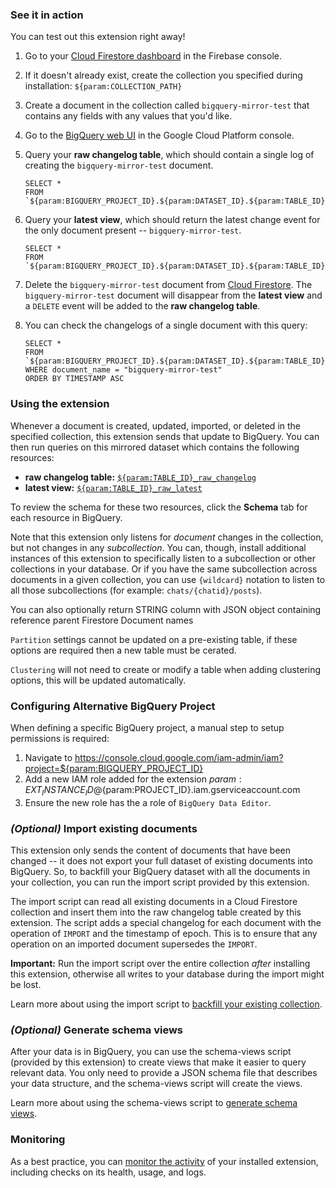 ### See it in action

You can test out this extension right away!

1.  Go to your [Cloud Firestore dashboard](https://console.firebase.google.com/project/${param:BIGQUERY_PROJECT_ID}/firestore/data) in the Firebase console.

1.  If it doesn't already exist, create the collection you specified during installation: `${param:COLLECTION_PATH}`

1.  Create a document in the collection called `bigquery-mirror-test` that contains any fields with any values that you'd like.

1.  Go to the [BigQuery web UI](https://console.cloud.google.com/bigquery?project=${param:BIGQUERY_PROJECT_ID}&p=${param:BIGQUERY_PROJECT_ID}&d=${param:DATASET_ID}) in the Google Cloud Platform console.

1.  Query your **raw changelog table**, which should contain a single log of creating the `bigquery-mirror-test` document.

    ```
    SELECT *
    FROM `${param:BIGQUERY_PROJECT_ID}.${param:DATASET_ID}.${param:TABLE_ID}_raw_changelog`
    ```

1.  Query your **latest view**, which should return the latest change event for the only document present -- `bigquery-mirror-test`.

    ```
    SELECT *
    FROM `${param:BIGQUERY_PROJECT_ID}.${param:DATASET_ID}.${param:TABLE_ID}_raw_latest`
    ```

1.  Delete the `bigquery-mirror-test` document from [Cloud Firestore](https://console.firebase.google.com/project/${param:BIGQUERY_PROJECT_ID}/firestore/data).
    The `bigquery-mirror-test` document will disappear from the **latest view** and a `DELETE` event will be added to the **raw changelog table**.

1.  You can check the changelogs of a single document with this query:

    ```
    SELECT *
    FROM `${param:BIGQUERY_PROJECT_ID}.${param:DATASET_ID}.${param:TABLE_ID}_raw_changelog`
    WHERE document_name = "bigquery-mirror-test"
    ORDER BY TIMESTAMP ASC
    ```

### Using the extension

Whenever a document is created, updated, imported, or deleted in the specified collection, this extension sends that update to BigQuery. You can then run queries on this mirrored dataset which contains the following resources:

- **raw changelog table:** [`${param:TABLE_ID}_raw_changelog`](https://console.cloud.google.com/bigquery?project=${param:BIGQUERY_PROJECT_ID}&p=${param:BIGQUERY_PROJECT_ID}&d=${param:DATASET_ID}&t=${param:TABLE_ID}_raw_changelog&page=table)
- **latest view:** [`${param:TABLE_ID}_raw_latest`](https://console.cloud.google.com/bigquery?project=${param:BIGQUERY_PROJECT_ID}&p=${param:BIGQUERY_PROJECT_ID}&d=${param:DATASET_ID}&t=${param:TABLE_ID}_raw_latest&page=table)

To review the schema for these two resources, click the **Schema** tab for each resource in BigQuery.

Note that this extension only listens for _document_ changes in the collection, but not changes in any _subcollection_. You can, though, install additional instances of this extension to specifically listen to a subcollection or other collections in your database. Or if you have the same subcollection across documents in a given collection, you can use `{wildcard}` notation to listen to all those subcollections (for example: `chats/{chatid}/posts`).

You can also optionally return STRING column with JSON object containing reference parent Firestore Document names

`Partition` settings cannot be updated on a pre-existing table, if these options are required then a new table must be cerated.

`Clustering` will not need to create or modify a table when adding clustering options, this will be updated automatically.

### Configuring Alternative BigQuery Project
When defining a specific BigQuery project, a manual step to setup permissions is required:

1. Navigate to https://console.cloud.google.com/iam-admin/iam?project=${param:BIGQUERY_PROJECT_ID}
2. Add a new IAM role added for the extension ${param:EXT_INSTANCE_ID}@${param:PROJECT_ID}.iam.gserviceaccount.com
3. Ensure the new role has the a role of `BigQuery Data Editor`.
### _(Optional)_ Import existing documents

This extension only sends the content of documents that have been changed -- it does not export your full dataset of existing documents into BigQuery. So, to backfill your BigQuery dataset with all the documents in your collection, you can run the import script provided by this extension.

The import script can read all existing documents in a Cloud Firestore collection and insert them into the raw changelog table created by this extension. The script adds a special changelog for each document with the operation of `IMPORT` and the timestamp of epoch. This is to ensure that any operation on an imported document supersedes the `IMPORT`.

**Important:** Run the import script over the entire collection _after_ installing this extension, otherwise all writes to your database during the import might be lost.

Learn more about using the import script to [backfill your existing collection](https://github.com/firebase/extensions/blob/master/firestore-bigquery-export/guides/IMPORT_EXISTING_DOCUMENTS.md).

### _(Optional)_ Generate schema views

After your data is in BigQuery, you can use the schema-views script (provided by this extension) to create views that make it easier to query relevant data. You only need to provide a JSON schema file that describes your data structure, and the schema-views script will create the views.

Learn more about using the schema-views script to [generate schema views](https://github.com/firebase/extensions/blob/master/firestore-bigquery-export/guides/GENERATE_SCHEMA_VIEWS.md).

### Monitoring

As a best practice, you can [monitor the activity](https://firebase.google.com/docs/extensions/manage-installed-extensions#monitor) of your installed extension, including checks on its health, usage, and logs.
